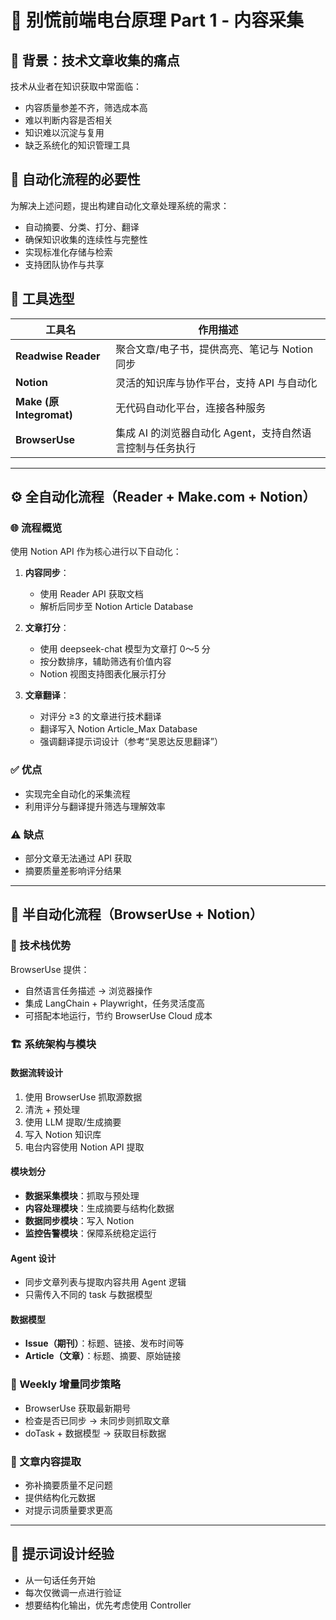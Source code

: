 # 🧠 别慌前端电台原理 Part 1 - 内容采集

## 🎯 背景：技术文章收集的痛点

技术从业者在知识获取中常面临：

- 内容质量参差不齐，筛选成本高
- 难以判断内容是否相关
- 知识难以沉淀与复用
- 缺乏系统化的知识管理工具

## 🤖 自动化流程的必要性

为解决上述问题，提出构建自动化文章处理系统的需求：

- 自动摘要、分类、打分、翻译
- 确保知识收集的连续性与完整性
- 实现标准化存储与检索
- 支持团队协作与共享

## 🧰 工具选型

| 工具名 | 作用描述 |
|--------|---------|
| **Readwise Reader** | 聚合文章/电子书，提供高亮、笔记与 Notion 同步 |
| **Notion** | 灵活的知识库与协作平台，支持 API 与自动化 |
| **Make (原 Integromat)** | 无代码自动化平台，连接各种服务 |
| **BrowserUse** | 集成 AI 的浏览器自动化 Agent，支持自然语言控制与任务执行 |

---

## ⚙️ 全自动化流程（Reader + Make.com + Notion）

### 🌐 流程概览

使用 Notion API 作为核心进行以下自动化：

1. **内容同步**：
   - 使用 Reader API 获取文档
   - 解析后同步至 Notion Article Database

2. **文章打分**：
   - 使用 deepseek-chat 模型为文章打 0～5 分
   - 按分数排序，辅助筛选有价值内容
   - Notion 视图支持图表化展示打分

3. **文章翻译**：
   - 对评分 ≥3 的文章进行技术翻译
   - 翻译写入 Notion Article_Max Database
   - 强调翻译提示词设计（参考“吴恩达反思翻译”）

### ✅ 优点
- 实现完全自动化的采集流程
- 利用评分与翻译提升筛选与理解效率

### ⚠️ 缺点
- 部分文章无法通过 API 获取
- 摘要质量差影响评分结果

---

## 🧪 半自动化流程（BrowserUse + Notion）

### 🔧 技术栈优势

BrowserUse 提供：

- 自然语言任务描述 → 浏览器操作
- 集成 LangChain + Playwright，任务灵活度高
- 可搭配本地运行，节约 BrowserUse Cloud 成本

### 🏗️ 系统架构与模块

#### 数据流转设计

1. 使用 BrowserUse 抓取源数据  
2. 清洗 + 预处理  
3. 使用 LLM 提取/生成摘要  
4. 写入 Notion 知识库  
5. 电台内容使用 Notion API 提取

#### 模块划分

- **数据采集模块**：抓取与预处理
- **内容处理模块**：生成摘要与结构化数据
- **数据同步模块**：写入 Notion
- **监控告警模块**：保障系统稳定运行

#### Agent 设计

- 同步文章列表与提取内容共用 Agent 逻辑
- 只需传入不同的 task 与数据模型

#### 数据模型

- **Issue（期刊）**：标题、链接、发布时间等
- **Article（文章）**：标题、摘要、原始链接

### 🔁 Weekly 增量同步策略

- BrowserUse 获取最新期号  
- 检查是否已同步 → 未同步则抓取文章  
- doTask + 数据模型 → 获取目标数据

### 📄 文章内容提取

- 弥补摘要质量不足问题
- 提供结构化元数据
- 对提示词质量要求更高

---

## 📝 提示词设计经验

- 从一句话任务开始
- 每次仅微调一点进行验证
- 想要结构化输出，优先考虑使用 Controller

